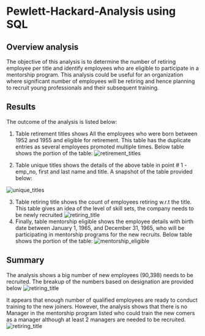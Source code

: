 # Pewlett-Hackard-Analysis using SQL
## Overview analysis
The objective of this analysis is to determine the number of retiring employee per title and identify employees who are eligible to participate in a mentorship program. This analysis could be useful for an organization where significant number of employees will be retiring and hence planning to recruit young professionals and their subsequent training.


## Results
The outcome of the analysis is listed below:
1.	Table retirement titles shows All the employees who were born between 1952 and 1955 and eligible for retirement. This table has the duplicate entries as several employees promoted multiple times. Below table shows the portion of the table:
![retirement_titles](https://user-images.githubusercontent.com/62515666/127945580-68fb9e31-7e99-4d8e-8326-73274f88ad31.png)

2.	Table unique titles shows the details of the above table in point # 1 - emp_no, first and last name and title. A snapshot of the table provided below:

![unique_titles](https://user-images.githubusercontent.com/62515666/127946294-6416818f-c8c1-4394-95db-fefb3b23f516.png)

3.	Table retiring title shows the count of employees retiring w.r.t the title. This table gives an idea of the level of skill sets, the company needs to be newly recruited
![retiring_title](https://user-images.githubusercontent.com/62515666/127946326-2e1c40dc-5f0e-4ff2-9265-55b6c6073028.png)
4.	Finally, table mentorship eligible shows the employee details with birth date between January 1, 1965, and December 31, 1965, who will be participating in mentorship programs for the new recruits. Below table shows the portion of the table:
![mentorship_eligible](https://user-images.githubusercontent.com/62515666/127946357-e8482a91-3d63-4c9e-8eab-574229deb966.png)
## Summary
The analysis shows a big number of new employees (90,398) needs to be recruited. The breakup of the numbers based on designation are provided below
![retiring_title](https://user-images.githubusercontent.com/62515666/127946326-2e1c40dc-5f0e-4ff2-9265-55b6c6073028.png)

It appears that enough number of qualified employees are ready to conduct training to the new joiners. However, the analysis shows that there is no Manager in the mentorship program listed who could train the new comers as a manager although at least 2 managers are needed to be recruited.
![retiring_title](https://user-images.githubusercontent.com/62515666/127946326-2e1c40dc-5f0e-4ff2-9265-55b6c6073028.png)

